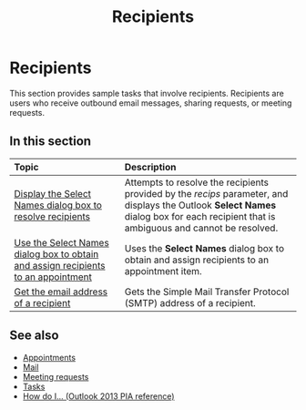 ﻿---
title: Recipients
TOCTitle: Recipients
ms:assetid: 38aac7a2-b3ef-4a57-8ae2-f4f6312657ed
ms:mtpsurl: https://msdn.microsoft.com/en-us/library/Ff184602(v=office.15)
ms:contentKeyID: 55119897
ms.date: 07/24/2014
mtps_version: v=office.15
---

# Recipients

This section provides sample tasks that involve recipients. Recipients are users who receive outbound email messages, sharing requests, or meeting requests.

## In this section

|Topic|Description|
|:----|:----------|
|[Display the Select Names dialog box to resolve recipients](how-to-display-the-select-names-dialog-box-to-resolve-recipients.md)  |Attempts to resolve the recipients provided by the *recips* parameter, and displays the Outlook **Select Names** dialog box for each recipient that is ambiguous and cannot be resolved.|
|[Use the Select Names dialog box to obtain and assign recipients to an appointment](how-to-use-the-select-names-dialog-box-to-obtain-and-assign-recipients-to-an-appointment.md)  |Uses the **Select Names** dialog box to obtain and assign recipients to an appointment item.|
|[Get the email address of a recipient](how-to-get-the-e-mail-address-of-a-recipient.md)  |Gets the Simple Mail Transfer Protocol (SMTP) address of a recipient.|

## See also

- [Appointments](appointments.md)
- [Mail](mail.md)
- [Meeting requests](meeting-requests.md)
- [Tasks](tasks.md)
- [How do I... (Outlook 2013 PIA reference)](how-do-i-outlook-2013-pia-reference.md)

